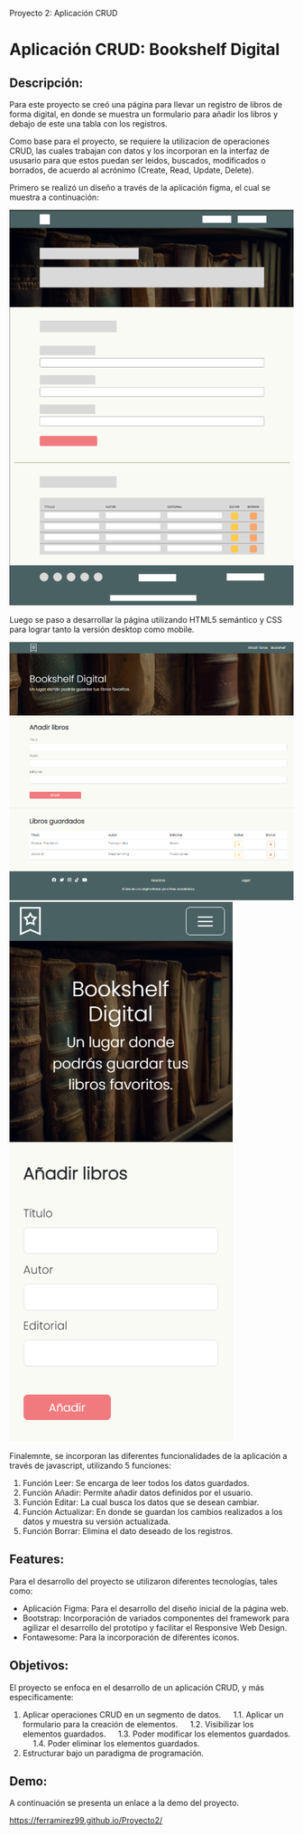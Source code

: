 Proyecto 2: Aplicación CRUD
# **Aplicación CRUD: Bookshelf Digital**

## **Descripción:**
Para este proyecto se creó una página para llevar un registro de libros de forma digital, en donde se muestra un formulario para añadir los libros y debajo de este una tabla con los registros.

Como base para el proyecto, se requiere la utilizacion de operaciones CRUD, las cuales trabajan con datos y los incorporan en la interfaz de ususario para que estos puedan ser leidos, buscados, modificados o borrados, de acuerdo al acrónimo (Create, Read, Update, Delete).

Primero se realizó un diseño a través de la aplicación figma, el cual se muestra a continuación:

![Imagen del prototipo de diseño de la página](./assets/img/readme-img/design.png)

Luego se paso a desarrollar la página utilizando HTML5 semántico y CSS para lograr tanto la versión desktop como mobile.

![Screenshot landing page versión desktop](./assets/img/readme-img/desk-ver.png)
![Screenshot landing page versión mobile](./assets/img/readme-img/mobile-ver.png)

Finalemnte, se incorporan las diferentes funcionalidades de la aplicación a través de javascript, utilizando 5 funciones:
1. Función Leer: Se encarga de leer todos los datos guardados.
2. Función Añadir: Permite añadir datos definidos por el usuario.
3. Función Editar: La cual busca los datos que se desean cambiar.
4. Función Actualizar: En donde se guardan los cambios realizados a los datos y muestra su versión actualizada.
5. Función Borrar: Elimina el dato deseado de los registros.

## **Features:**
Para el desarrollo del proyecto se utilizaron diferentes tecnologías, tales como:
- Aplicación Figma: Para el desarrollo del diseño inicial de la página web.
- Bootstrap: Incorporación de variados componentes del framework para agilizar el desarrollo del prototipo y facilitar el Responsive Web Design.
- Fontawesome: Para la incorporación de diferentes íconos.

## **Objetivos:**
El proyecto se enfoca en el desarrollo de un aplicación CRUD, y más especificamente:
1. Aplicar operaciones CRUD en un segmento de datos.
&emsp; 1.1. Aplicar un formulario para la creación de elementos.
&emsp; 1.2. Visibilizar los elementos guardados.
&emsp; 1.3. Poder modificar los elementos guardados.
&emsp; 1.4. Poder eliminar los elementos guardados.
2. Estructurar bajo un paradigma de programación.

## **Demo:**
A continuación se presenta un enlace a la demo del proyecto.

https://ferramirez99.github.io/Proyecto2/